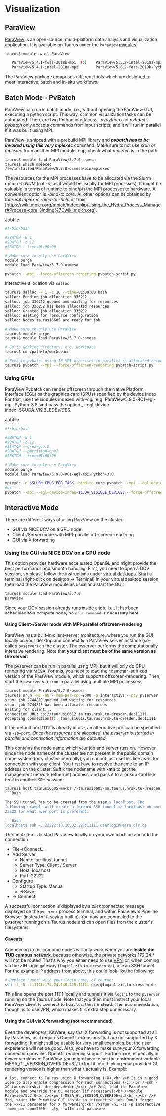 # Visualization

## ParaView

[ParaView](https://paraview.org) is an open-source, multi-platform data
analysis and visualization application. It is available on Taurus under
the `ParaView` [modules](modules.md#modules-environment)

```Bash
taurus$ module avail ParaView

   ParaView/5.4.1-foss-2018b-mpi  (D)    ParaView/5.5.2-intel-2018a-mpi                ParaView/5.7.0-osmesa
   ParaView/5.4.1-intel-2018a-mpi        ParaView/5.6.2-foss-2019b-Python-3.7.4-mpi    ParaView/5.7.0
```

The ParaView package comprises different tools which are designed to
meet interactive, batch and in-situ workflows.

## Batch Mode - PvBatch

ParaView can run in batch mode, i.e., without opening the ParaView GUI,
executing a python script. This way, common visualization tasks can be
automated. There are two Python interfaces: - *pvpython* and *pvbatch*.
*pvbatch* only accepts commands from input scripts, and it will run in
parallel if it was built using MPI.

ParaView is shipped with a prebuild MPI library and ***pvbatch has to be
invoked using this very mpiexec*** command. Make sure to not use *srun
or mpiexec* from another MPI module, e.g., check what *mpiexec* is in
the path:

```Bash
taurus$ module load ParaView/5.7.0-osmesa
taurus$ which mpiexec
/sw/installed/ParaView/5.7.0-osmesa/bin/mpiexec
```

The resources for the MPI processes have to be allocated via the Slurm option *-c NUM* (not *-n*, as
it would be usually for MPI processes). It might be valuable in terms of runtime to bind/pin the MPI
processes to hardware. A convenient option is *-bind-to core*. All other options can be obtained by
*taurus$ mpiexec -bind-to -help* or from
[https://wiki.mpich.org/mpich/index.php/Using_the_Hydra_Process_Manager#Process-core_Binding%7Cwiki.mpich.org].

Jobfile

```Bash
#!/bin/bash

#SBATCH -N 1
#SBATCH -c 12
#SBATCH --time=01:00:00

# Make sure to only use ParaView
module purge
module load ParaView/5.7.0-osmesa

pvbatch --mpi --force-offscreen-rendering pvbatch-script.py
```

Interactive allocation via `salloc`

```Bash
taurus$ salloc -N 1 -c 16 --time=01:00:00 bash
salloc: Pending job allocation 336202
salloc: job 336202 queued and waiting for resources
salloc: job 336202 has been allocated resources
salloc: Granted job allocation 336202
salloc: Waiting for resource configuration
salloc: Nodes taurusi6605 are ready for job

# Make sure to only use ParaView
taurus$ module purge
taurus$ module load ParaView/5.7.0-osmesa

# Go to working directory, e.g. workspace
taurus$ cd /path/to/workspace

# Execute pvbatch using 16 MPI processes in parallel on allocated resources
taurus$ pvbatch --mpi --force-offscreen-rendering pvbatch-script.py 
```

### Using GPUs

ParaView Pvbatch can render offscreen through the Native Platform
Interface (EGL) on the graphics card (GPUs) specified by the device
index. For that, use the modules indexed with *-egl*, e.g.
ParaView/5.9.0-RC1-egl-mpi-Python-3.8, and pass the option
\_--egl-device-index=$CUDA_VISIBLE*DEVICES*.

Jobfile

```Bash
#!/bin/bash

#SBATCH -N 1
#SBATCH -c 12
#SBATCH --gres=gpu:2
#SBATCH --partition=gpu2
#SBATCH --time=01:00:00

# Make sure to only use ParaView
module purge
module load ParaView/5.9.0-RC1-egl-mpi-Python-3.8

mpiexec -n $SLURM_CPUS_PER_TASK -bind-to core pvbatch --mpi --egl-device-index=$CUDA_VISIBLE_DEVICES --force-offscreen-rendering pvbatch-script.py
#or
pvbatch --mpi --egl-device-index=$CUDA_VISIBLE_DEVICES --force-offscreen-rendering pvbatch-script.py
```

## Interactive Mode

There are different ways of using ParaView on the cluster:

- GUI via NICE DCV on a GPU node
- Client-/Server mode with MPI-parallel off-screen-rendering
- GUI via X forwarding

### Using the GUI via NICE DCV on a GPU node

This option provides hardware accelerated OpenGL and might provide the best performance and smooth
handling. First, you need to open a DCV session, so please follow the instructions under
[virtual desktops](VirtualDesktops.md). Start a terminal (right-click on desktop -> Terminal) in your
virtual desktop session, then load the ParaView module as usual and start the GUI:

```Bash
taurus$ module load ParaView/5.7.0
paraview
```

Since your DCV session already runs inside a job, i.e., it has been
scheduled to a compute node, no `srun command` is necessary here.

#### Using Client-/Server mode with MPI-parallel offscreen-rendering

ParaView has a built-in client-server architecture, where you run the
GUI locally on your desktop and connect to a ParaView server instance
(so-called `pvserver`) on the cluster. The pvserver performs the
computationally intensive rendering. Note that **your client must be of
the same version as the server**.

The pvserver can be run in parallel using MPI, but it will only do CPU
rendering via MESA. For this, you need to load the \*osmesa\*-suffixed
version of the ParaView module, which supports offscreen-rendering.
Then, start the `pvserver` via `srun` in parallel using multiple MPI
processes:

```Bash
taurus$ module ParaView/5.7.0-osmesa
taurus$ srun -N1 -n8 --mem-per-cpu=2500 -p interactive --pty pvserver --force-offscreen-rendering
srun: job 2744818 queued and waiting for resources
srun: job 2744818 has been allocated resources
Waiting for client...
Connection URL: cs://taurusi6612.taurus.hrsk.tu-dresden.de:11111
Accepting connection(s): taurusi6612.taurus.hrsk.tu-dresden.de:11111
```

If the default port 11111 is already in use, an alternative port can be specified via `-sp=port`.
*Once the resources are allocated, the pvserver is started in parallel and connection information
are outputed.*

This contains the node name which your job and server runs on. However,
since the node names of the cluster are not present in the public domain
name system (only cluster-internally), you cannot just use this line
as-is for connection with your client. You first have to resolve the
name to an IP address on the cluster: Suffix the nodename with **-mn**
to get the management network (ethernet) address, and pass it to a
lookup-tool like *host* in another SSH session:

```Bash
taurus$ host taurusi6605-mn<br />taurusi6605-mn.taurus.hrsk.tu-dresden.de has address 172.24.140.229
```Bash

The SSH tunnel has to be created from the user's localhost. The
following example will create a forward SSH tunnel to localhost on port
22222 (or what ever port is prefered):

```Bash
localhost$ ssh -L 22222:10.10.32.228:11111 userlogin@cara.dlr.de
```

The final step is to start ParaView locally on your own machine and add
the connection

-   File→Connect...
-   Add Server
    -   Name: localhost tunnel
    -   Server Type: Client / Server
    -   Host: localhost
    -   Port: 22222
-   Configure
    -   Startup Type: Manual
    -   →Save
-   → Connect

A successful connection is displayed by a *client*connected message
displayed on the `pvserver` process terminal, and within ParaView's
Pipeline Browser (instead of it saying builtin). You now are connected
to the pvserver running on a Taurus node and can open files from the
cluster's filesystems.

#### Caveats

Connecting to the compute nodes will only work when you are **inside the TUD campus network**,
because otherwise, the private networks 172.24.\* will not be routed. That's why you either need to
use [VPN](https://tu-dresden.de/zih/dienste/service-katalog/arbeitsumgebung/zugang_datennetz/vpn),
or, when coming via the ZIH login gateway (`login1.zih.tu-dresden.de`), use an SSH tunnel. For the
example IP address from above, this could look like the following:

```Bash
# Replace "user" with your login name, of course:
ssh -f -N -L11111:172.24.140.229:11111 user@login1.zih.tu-dresden.de
```

This line opens the port 11111 locally and tunnels it via `login1` to the `pvserver` running on the
Taurus node. Note that you then must instruct your local ParaView client to connect to host
`localhost` instead. The recommendation, though, is to use VPN, which makes this extra step
unnecessary.

#### Using the GUI via X forwarding (not recommended)

Even the developers, KitWare, say that X forwarding is not supported at
all by ParaView, as it requires OpenGL extensions that are not supported
by X forwarding. It might still be usable for very small examples, but
the user experience will not be good. Also, you have to make sure your X
forwarding connection provides OpenGL rendering support. Furthermore,
especially in newer versions of ParaView, you might have to set the
environment variable MESA_GL_VERSION_OVERRIDE=3.2 to fool it into
thinking your provided GL rendering version is higher than what it
actually is. Example:

    # 1st, connect to Taurus using X forwarding (-X).<br /># It is a good idea to also enable compression for such connections (-C):<br />ssh -XC taurus.hrsk.tu-dresden.de<br /><br /># 2nd, load the ParaView module and override the GL version (if necessary):<br />module Paraview/5.7.0<br />export MESA_GL_VERSION_OVERRIDE=3.2<br /><br /># 3rd, start the ParaView GUI inside an interactive job. Don't forget the --x11 parameter for X forwarding:<br />srun -n1 -c1 -p interactive --mem-per-cpu=2500 --pty --x11=first paraview
